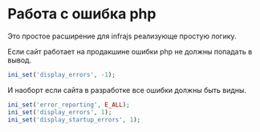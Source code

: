 # Работа с ошибка php


Это простое расширение для infrajs реализующе простую логику. 

Если сайт работает на продакшине ошибки php не должны попадать в вывод. 

```php
ini_set('display_errors', -1);
```

И наоборт если сайта в разработке все ошибки должны быть видны.

```php
ini_set('error_reporting', E_ALL);
ini_set('display_errors', 1);
ini_set('display_startup_errors', 1);
```